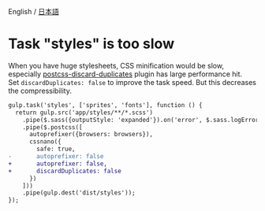 English / [日本語](../help-ja/styles-performance.md)

# Task "styles" is too slow

When you have huge stylesheets, CSS minification would be slow, especially [postcss-discard-duplicates](https://github.com/ben-eb/postcss-discard-duplicates) plugin has large performance hit.  
Set `discardDuplicates: false` to improve the task speed.
But this decreases the compressibility.

```diff
gulp.task('styles', ['sprites', 'fonts'], function () {
  return gulp.src('app/styles/**/*.scss')
    .pipe($.sass({outputStyle: 'expanded'}).on('error', $.sass.logError))
    .pipe($.postcss([
      autoprefixer({browsers: browsers}),
      cssnano({
        safe: true,
-       autoprefixer: false
+       autoprefixer: false,
+       discardDuplicates: false
      })
    ]))
    .pipe(gulp.dest('dist/styles'));
});
```
